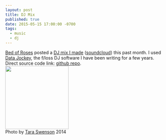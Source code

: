 ```yaml
---
layout: post
title: DJ Mix
published: true
date: 2015-05-15 17:00:00 -0700
tags:
  - music
  - dj
---
```


[Bed of Roses](http://bedofrosesblog.tumblr.com/) posted a [DJ mix I made](http://tmblr.co/ZxyKor1ktgoN9) ([soundcloud](https://soundcloud.com/bed_of_roses-1/bed-of-roses-podcast-xviii-xnor)) this past month.
I used [Data Jockey](http://www.x37v.info/projects/datajockey/), the f/loss DJ software I have been writing for a few years.  Direct source code link: [github repo](https://github.com/x37v/datajockey).
<br><img src="http://bedofrosesentertainment.com/images/podcast18xnor.jpg" width="200" height="200" />
<br>Photo by [Tara Swenson](http://tara-swenson.tumblr.com/) 2014
